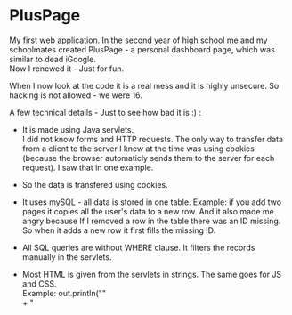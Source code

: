 
# PlusPage
My first web application.
In the second year of high school me and my schoolmates created PlusPage - a personal dashboard page, which was similar to dead iGoogle.  
Now I renewed it - Just for fun.   

When I now look at the code it is a real mess and it is highly unsecure. So hacking is not allowed - we were 16.  

A few technical details - Just to see how bad it is :) :  
- It is made using Java servlets.   
I did not know forms and HTTP requests. The only way to transfer data from a client to the server I knew at the time was using cookies (because the browser automaticly sends them to the server for each request). I saw that in one example.
- So the data is transfered using cookies.
- It uses mySQL - all data is stored in one table. Example: if you add two pages it copies all the user's data to a new row. And it also made me angry because If I removed a row in the table there was an ID missing. So when it adds a new row it first fills the missing ID. 
- All SQL queries are without WHERE clause. It filters the records manually in the servlets.
- Most HTML is given from the servlets in strings. The same goes for JS and CSS.  
  Example: out.println("<title>PLUSPAGE Domov</title>"  
                    + "<style>#footer {\n" ...  
Current available domains for the page:  
  pluspage.tk  
  pluspage.ml   
  pluspage.ga  
  pluspage.cf  
  pluspage.gq  
  pluspage-web-plus-page.193b.starter-ca-central-1.openshiftapps.com  
  
  PS: If you are going to test this page please use different password than you use on other sites. Because passwords are stored in plain text. 
  And I recommend fake data - email can be fake too, there is no confirmation email.
